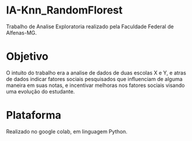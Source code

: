# IA-Knn_RandomFlorest
Trabalho de Analise Exploratoria realizado pela Faculdade Federal de Alfenas-MG.

# Objetivo
O intuito do trabalho era a analise de dados de duas escolas X e Y, e atras de dados indicar fatores sociais pesquisados que influenciam de alguma maneira em suas notas, e incentivar melhoras nos fatores sociais visando uma evolução do estudante.

# Plataforma
Realizado no google colab, em linguagem Python.
